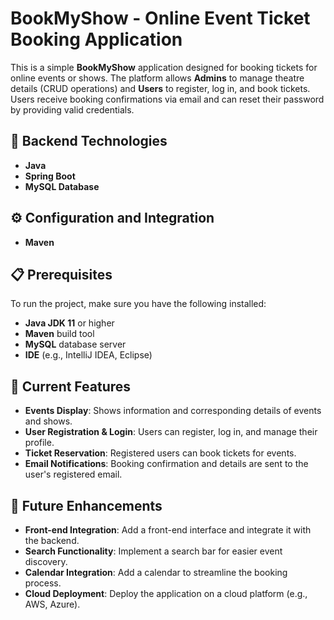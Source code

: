 # BookMyShow - Online Event Ticket Booking Application

This is a simple **BookMyShow** application designed for booking tickets for online events or shows. The platform allows **Admins** to manage theatre details (CRUD operations) and **Users** to register, log in, and book tickets. Users receive booking confirmations via email and can reset their password by providing valid credentials.

## 🚀 **Backend Technologies**
- **Java**
- **Spring Boot**
- **MySQL Database**

## ⚙️ **Configuration and Integration**
- **Maven**

## 📋 **Prerequisites**

To run the project, make sure you have the following installed:
- **Java JDK 11** or higher
- **Maven** build tool
- **MySQL** database server
- **IDE** (e.g., IntelliJ IDEA, Eclipse)

## 📌 **Current Features**
- **Events Display**: Shows information and corresponding details of events and shows.
- **User Registration & Login**: Users can register, log in, and manage their profile.
- **Ticket Reservation**: Registered users can book tickets for events.
- **Email Notifications**: Booking confirmation and details are sent to the user's registered email.


## 🔮 **Future Enhancements**
- **Front-end Integration**: Add a front-end interface and integrate it with the backend.
- **Search Functionality**: Implement a search bar for easier event discovery.
- **Calendar Integration**: Add a calendar to streamline the booking process.
- **Cloud Deployment**: Deploy the application on a cloud platform (e.g., AWS, Azure).
